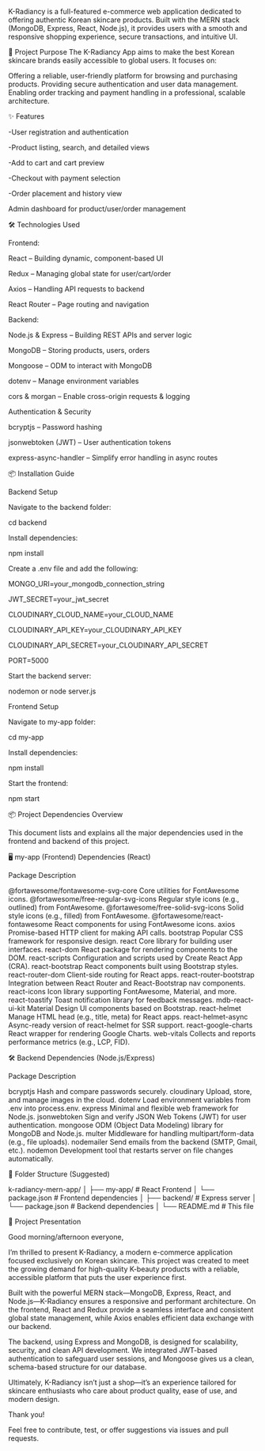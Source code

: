 K-Radiancy is a full-featured e-commerce web application dedicated to offering authentic Korean skincare products. Built with the MERN stack (MongoDB, Express, React, Node.js), it provides users with a smooth and responsive shopping experience, secure transactions, and intuitive UI.

🎯 Project Purpose
The K-Radiancy App aims to make the best Korean skincare brands easily accessible to global users. It focuses on:

Offering a reliable, user-friendly platform for browsing and purchasing products.
Providing secure authentication and user data management.
Enabling order tracking and payment handling in a professional, scalable architecture.

✨ Features

-User registration and authentication

-Product listing, search, and detailed views

-Add to cart and cart preview

-Checkout with payment selection

-Order placement and history view

Admin dashboard for product/user/order management

🛠️ Technologies Used

Frontend:

React – Building dynamic, component-based UI

Redux – Managing global state for user/cart/order

Axios – Handling API requests to backend

React Router – Page routing and navigation

Backend:

Node.js & Express – Building REST APIs and server logic

MongoDB – Storing products, users, orders

Mongoose – ODM to interact with MongoDB

dotenv – Manage environment variables

cors & morgan – Enable cross-origin requests & logging

Authentication & Security

bcryptjs – Password hashing

jsonwebtoken (JWT) – User authentication tokens

express-async-handler – Simplify error handling in async routes

📦 Installation Guide

Backend Setup

Navigate to the backend folder:

cd backend

Install dependencies:

npm install

Create a .env file and add the following:

MONGO_URI=your_mongodb_connection_string

JWT_SECRET=your_jwt_secret

CLOUDINARY_CLOUD_NAME=your_CLOUD_NAME

CLOUDINARY_API_KEY=your_CLOUDINARY_API_KEY

CLOUDINARY_API_SECRET=your_CLOUDINARY_API_SECRET

PORT=5000

Start the backend server:

nodemon  or node server.js

Frontend Setup

Navigate to my-app folder:

cd my-app

Install dependencies:

npm install

Start the frontend:

npm start

📦 Project Dependencies Overview

This document lists and explains all the major dependencies used in the frontend and backend of this project.

🖥️ my-app (Frontend) Dependencies (React)

Package	Description

@fortawesome/fontawesome-svg-core	Core utilities for FontAwesome icons.
@fortawesome/free-regular-svg-icons	Regular style icons (e.g., outlined) from FontAwesome.
@fortawesome/free-solid-svg-icons	Solid style icons (e.g., filled) from FontAwesome.
@fortawesome/react-fontawesome	React components for using FontAwesome icons.
axios	Promise-based HTTP client for making API calls.
bootstrap	Popular CSS framework for responsive design.
react	Core library for building user interfaces.
react-dom	React package for rendering components to the DOM.
react-scripts	Configuration and scripts used by Create React App (CRA).
react-bootstrap	React components built using Bootstrap styles.
react-router-dom	Client-side routing for React apps.
react-router-bootstrap	Integration between React Router and React-Bootstrap nav components.
react-icons	Icon library supporting FontAwesome, Material, and more.
react-toastify	Toast notification library for feedback messages.
mdb-react-ui-kit	Material Design UI components based on Bootstrap.
react-helmet	Manage HTML head (e.g., title, meta) for React apps.
react-helmet-async	Async-ready version of react-helmet for SSR support.
react-google-charts	React wrapper for rendering Google Charts.
web-vitals	Collects and reports performance metrics (e.g., LCP, FID).

🛠️ Backend Dependencies (Node.js/Express)

Package	Description

bcryptjs	Hash and compare passwords securely.
cloudinary	Upload, store, and manage images in the cloud.
dotenv	Load environment variables from .env into process.env.
express	Minimal and flexible web framework for Node.js.
jsonwebtoken	Sign and verify JSON Web Tokens (JWT) for user authentication.
mongoose	ODM (Object Data Modeling) library for MongoDB and Node.js.
multer	Middleware for handling multipart/form-data (e.g., file uploads).
nodemailer	Send emails from the backend (SMTP, Gmail, etc.).
nodemon	Development tool that restarts server on file changes automatically.

📁 Folder Structure (Suggested)

k-radiancy-mern-app/ │ ├── my-app/ # React Frontend │ └── package.json # Frontend dependencies │ ├── backend/ # Express server │ └── package.json # Backend dependencies │ └── README.md # This file

📢 Project Presentation

Good morning/afternoon everyone,

I’m thrilled to present K-Radiancy, a modern e-commerce application focused exclusively on Korean skincare. This project was created to meet the growing demand for high-quality K-beauty products with a reliable, accessible platform that puts the user experience first.

Built with the powerful MERN stack—MongoDB, Express, React, and Node.js—K-Radiancy ensures a responsive and performant architecture. On the frontend, React and Redux provide a seamless interface and consistent global state management, while Axios enables efficient data exchange with our backend.

The backend, using Express and MongoDB, is designed for scalability, security, and clean API development. We integrated JWT-based authentication to safeguard user sessions, and Mongoose gives us a clean, schema-based structure for our database.

Ultimately, K-Radiancy isn’t just a shop—it’s an experience tailored for skincare enthusiasts who care about product quality, ease of use, and modern design.

Thank you!

Feel free to contribute, test, or offer suggestions via issues and pull requests.
